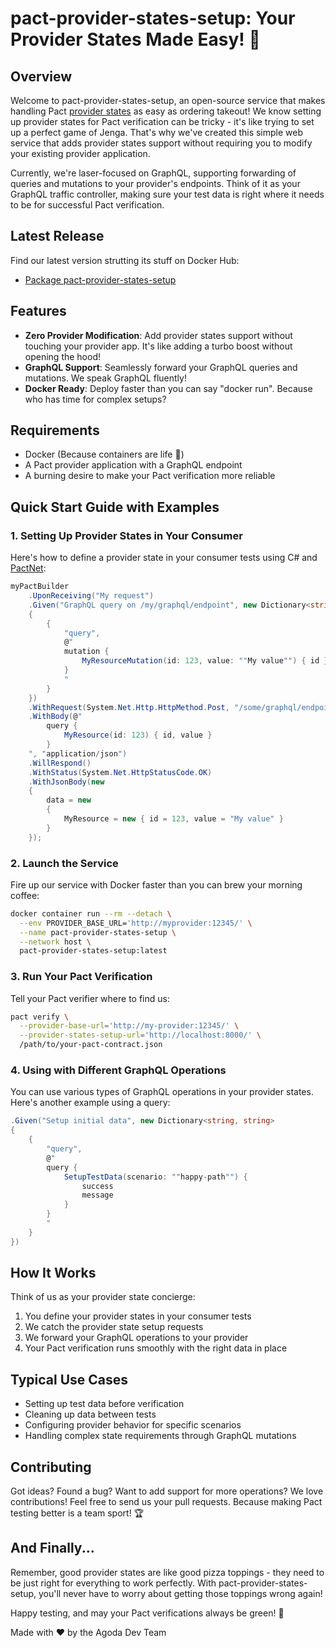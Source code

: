 # pact-provider-states-setup: Your Provider States Made Easy! 🎯
## Overview
Welcome to pact-provider-states-setup, an open-source service that makes handling Pact [provider states](https://docs.pact.io/getting_started/provider_states) as easy as ordering takeout! We know setting up provider states for Pact verification can be tricky - it's like trying to set up a perfect game of Jenga. That's why we've created this simple web service that adds provider states support without requiring you to modify your existing provider application.

Currently, we're laser-focused on GraphQL, supporting forwarding of queries and mutations to your provider's endpoints. Think of it as your GraphQL traffic controller, making sure your test data is right where it needs to be for successful Pact verification.

## Latest Release
Find our latest version strutting its stuff on Docker Hub:
- [Package pact-provider-states-setup](https://ghcr.io/agoda-com/pact-provider-states-setup)

## Features
- **Zero Provider Modification**: Add provider states support without touching your provider app. It's like adding a turbo boost without opening the hood!
- **GraphQL Support**: Seamlessly forward your GraphQL queries and mutations. We speak GraphQL fluently!
- **Docker Ready**: Deploy faster than you can say "docker run". Because who has time for complex setups?

## Requirements
- Docker (Because containers are life 🐳)
- A Pact provider application with a GraphQL endpoint
- A burning desire to make your Pact verification more reliable

## Quick Start Guide with Examples

### 1. Setting Up Provider States in Your Consumer
Here's how to define a provider state in your consumer tests using C# and [PactNet](https://www.nuget.org/packages/PactNet/):

```csharp
myPactBuilder
    .UponReceiving("My request")
    .Given("GraphQL query on /my/graphql/endpoint", new Dictionary<string, string>
    {
        {
            "query",
            @"
            mutation {
                MyResourceMutation(id: 123, value: ""My value"") { id }
            }
            "
        }
    })
    .WithRequest(System.Net.Http.HttpMethod.Post, "/some/graphql/endpoint")
    .WithBody(@"
        query {
            MyResource(id: 123) { id, value }
        }
    ", "application/json")
    .WillRespond()
    .WithStatus(System.Net.HttpStatusCode.OK)
    .WithJsonBody(new
    {
        data = new
        {
            MyResource = new { id = 123, value = "My value" }
        }
    });
```

### 2. Launch the Service
Fire up our service with Docker faster than you can brew your morning coffee:

```sh
docker container run --rm --detach \
  --env PROVIDER_BASE_URL='http://myprovider:12345/' \
  --name pact-provider-states-setup \
  --network host \
  pact-provider-states-setup:latest
```

### 3. Run Your Pact Verification
Tell your Pact verifier where to find us:

```sh
pact verify \
  --provider-base-url='http://my-provider:12345/' \
  --provider-states-setup-url='http://localhost:8000/' \
  /path/to/your-pact-contract.json
```

### 4. Using with Different GraphQL Operations
You can use various types of GraphQL operations in your provider states. Here's another example using a query:

```csharp
.Given("Setup initial data", new Dictionary<string, string>
{
    {
        "query",
        @"
        query {
            SetupTestData(scenario: ""happy-path"") {
                success
                message
            }
        }
        "
    }
})
```

## How It Works
Think of us as your provider state concierge:
1. You define your provider states in your consumer tests
2. We catch the provider state setup requests
3. We forward your GraphQL operations to your provider
4. Your Pact verification runs smoothly with the right data in place

## Typical Use Cases
- Setting up test data before verification
- Cleaning up data between tests
- Configuring provider behavior for specific scenarios
- Handling complex state requirements through GraphQL mutations

## Contributing
Got ideas? Found a bug? Want to add support for more operations? We love contributions! Feel free to send us your pull requests. Because making Pact testing better is a team sport! 🏆

## And Finally...
Remember, good provider states are like good pizza toppings - they need to be just right for everything to work perfectly. With pact-provider-states-setup, you'll never have to worry about getting those toppings wrong again!

Happy testing, and may your Pact verifications always be green! 💚

Made with ❤️ by the Agoda Dev Team
